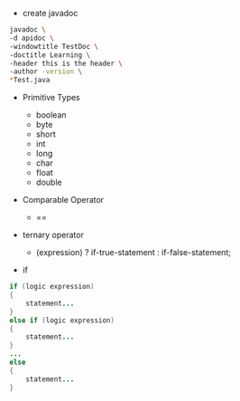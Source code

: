 - create javadoc
```bash
javadoc \
-d apidoc \
-windowtitle TestDoc \
-doctitle Learning \
-header this is the header \
-author -version \
*Test.java
```
- Primitive Types 
	- boolean
	- byte
	- short
	- int
	- long
	- char
	- float
	- double

- Comparable Operator
	- == 

- ternary operator
	- (expression) ? if-true-statement : if-false-statement;

- if
```java
if (logic expression)
{
	statement...
}
else if (logic expression)
{
	statement...
}
...
else 
{
	statement...
}
```

